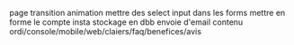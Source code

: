 page transition animation
mettre des select input dans les forms
mettre en forme le compte insta
stockage en dbb
envoie d'email
contenu ordi/console/mobile/web/claiers/faq/benefices/avis
